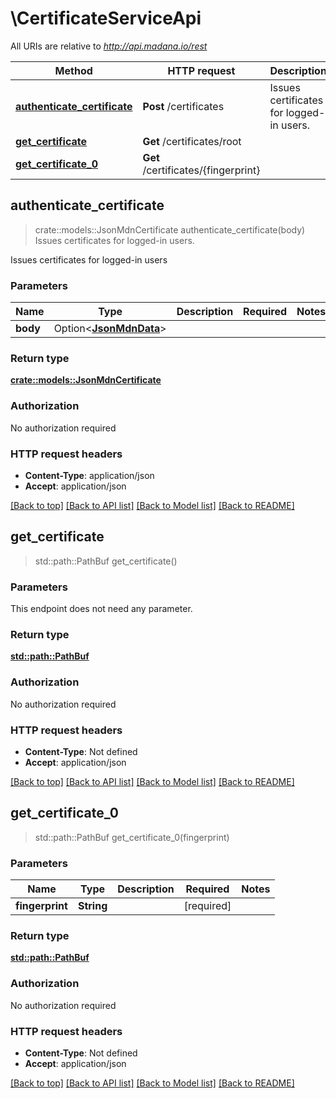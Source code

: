 # \CertificateServiceApi

All URIs are relative to *http://api.madana.io/rest*

Method | HTTP request | Description
------------- | ------------- | -------------
[**authenticate_certificate**](CertificateServiceApi.md#authenticate_certificate) | **Post** /certificates | Issues certificates for logged-in users.
[**get_certificate**](CertificateServiceApi.md#get_certificate) | **Get** /certificates/root | 
[**get_certificate_0**](CertificateServiceApi.md#get_certificate_0) | **Get** /certificates/{fingerprint} | 



## authenticate_certificate

> crate::models::JsonMdnCertificate authenticate_certificate(body)
Issues certificates for logged-in users.

Issues certificates for logged-in users

### Parameters


Name | Type | Description  | Required | Notes
------------- | ------------- | ------------- | ------------- | -------------
**body** | Option<[**JsonMdnData**](JsonMdnData.md)> |  |  |

### Return type

[**crate::models::JsonMdnCertificate**](json_MDN_Certificate.md)

### Authorization

No authorization required

### HTTP request headers

- **Content-Type**: application/json
- **Accept**: application/json

[[Back to top]](#) [[Back to API list]](../README.md#documentation-for-api-endpoints) [[Back to Model list]](../README.md#documentation-for-models) [[Back to README]](../README.md)


## get_certificate

> std::path::PathBuf get_certificate()


### Parameters

This endpoint does not need any parameter.

### Return type

[**std::path::PathBuf**](std::path::PathBuf.md)

### Authorization

No authorization required

### HTTP request headers

- **Content-Type**: Not defined
- **Accept**: application/json

[[Back to top]](#) [[Back to API list]](../README.md#documentation-for-api-endpoints) [[Back to Model list]](../README.md#documentation-for-models) [[Back to README]](../README.md)


## get_certificate_0

> std::path::PathBuf get_certificate_0(fingerprint)


### Parameters


Name | Type | Description  | Required | Notes
------------- | ------------- | ------------- | ------------- | -------------
**fingerprint** | **String** |  | [required] |

### Return type

[**std::path::PathBuf**](std::path::PathBuf.md)

### Authorization

No authorization required

### HTTP request headers

- **Content-Type**: Not defined
- **Accept**: application/json

[[Back to top]](#) [[Back to API list]](../README.md#documentation-for-api-endpoints) [[Back to Model list]](../README.md#documentation-for-models) [[Back to README]](../README.md)

